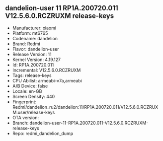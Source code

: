 ## dandelion-user 11 RP1A.200720.011 V12.5.6.0.RCZRUXM release-keys
- Manufacturer: xiaomi
- Platform: mt6765
- Codename: dandelion
- Brand: Redmi
- Flavor: dandelion-user
- Release Version: 11
- Kernel Version: 4.19.127
- Id: RP1A.200720.011
- Incremental: V12.5.6.0.RCZRUXM
- Tags: release-keys
- CPU Abilist: armeabi-v7a,armeabi
- A/B Device: false
- Locale: en-GB
- Screen Density: 440
- Fingerprint: Redmi/dandelion_ru2/dandelion:11/RP1A.200720.011/V12.5.6.0.RCZRUXM:user/release-keys
- OTA version: 
- Branch: dandelion-user-11-RP1A.200720.011-V12.5.6.0.RCZRUXM-release-keys
- Repo: redmi_dandelion_dump
